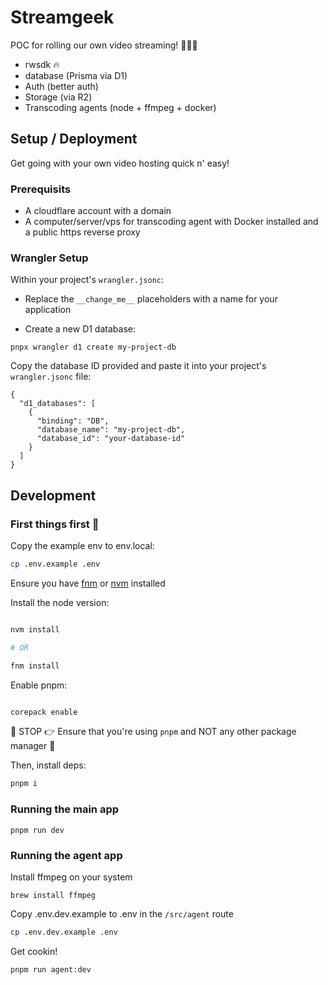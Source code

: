 # Streamgeek

POC for rolling our own video streaming! 🎥🚀🔥

- rwsdk 🔥
- database (Prisma via D1)
- Auth (better auth)
- Storage (via R2)
- Transcoding agents (node + ffmpeg + docker)

## Setup / Deployment

Get going with your own video hosting quick n' easy!

### Prerequisits

- A cloudflare account with a domain
- A computer/server/vps for transcoding agent with Docker installed and a public https reverse proxy

### Wrangler Setup

Within your project's `wrangler.jsonc`:

- Replace the `__change_me__` placeholders with a name for your application

- Create a new D1 database:

```shell
pnpx wrangler d1 create my-project-db
```

Copy the database ID provided and paste it into your project's `wrangler.jsonc` file:

```jsonc
{
  "d1_databases": [
    {
      "binding": "DB",
      "database_name": "my-project-db",
      "database_id": "your-database-id"
    }
  ]
}
```

## Development

### First things first 🚀

Copy the example env to env.local:

```bash
cp .env.example .env
```

Ensure you have [fnm](https://github.com/Schniz/fnm) or [nvm](https://github.com/nvm-sh/nvm) installed

Install the node version:

```bash

nvm install

# OR

fnm install

```

Enable pnpm:

```bash

corepack enable

```

🛑 STOP 👉 Ensure that you're using `pnpm` and NOT any other package manager 🤭

Then, install deps:

```bash
pnpm i
```

### Running the main app

```shell
pnpm run dev
```

### Running the agent app

Install ffmpeg on your system

```shell
brew install ffmpeg
```

Copy .env.dev.example to .env in the `/src/agent` route

```bash
cp .env.dev.example .env
```

Get cookin!

```shell
pnpm run agent:dev
```
